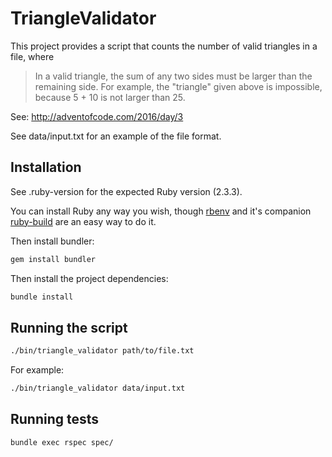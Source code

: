 # TriangleValidator

This project provides a script that counts the number of valid triangles in a file, where

> In a valid triangle, the sum of any two sides must be larger than the remaining side. For example, the "triangle" given above is impossible, because 5 + 10 is not larger than 25.

See:
http://adventofcode.com/2016/day/3

See data/input.txt for an example of the file format.

## Installation

See .ruby-version for the expected Ruby version (2.3.3).

You can install Ruby any way you wish, though [rbenv](https://github.com/rbenv/rbenv) and it's companion [ruby-build](https://github.com/rbenv/ruby-build#readme) are an easy way to do it.

Then install bundler:

```bash
gem install bundler
```

Then install the project dependencies:

```bash
bundle install
```

## Running the script

```bash
./bin/triangle_validator path/to/file.txt
```

For example:

```bash
./bin/triangle_validator data/input.txt
```

## Running tests

```bash
bundle exec rspec spec/
```
